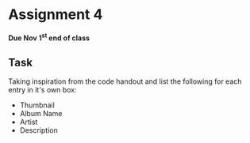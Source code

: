 # Assignment 4
**Due Nov 1<sup>st</sup> end of class**

## Task 

Taking inspiration from the code handout and list the following for each
entry in it's own box:
 - Thumbnail
 - Album Name
 - Artist
 - Description
